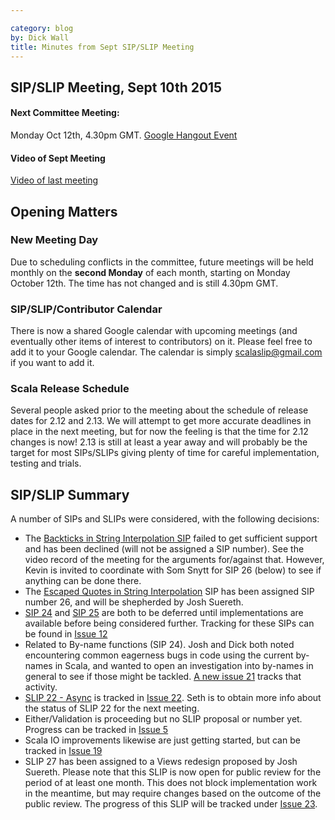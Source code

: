```yaml
---

category: blog
by: Dick Wall
title: Minutes from Sept SIP/SLIP Meeting
---
```


## SIP/SLIP Meeting, Sept 10th 2015

#### Next Committee Meeting:

Monday Oct 12th, 4.30pm GMT. [Google Hangout Event](https://plus.google.com/u/5/events/ci1hc0tn9jf0v45a9qdd7a520j8)

#### Video of Sept Meeting
[Video of last meeting](https://plus.google.com/u/5/events/cvv4in7eq5tf4rus2ve0jodvo5c)

## Opening Matters

### New Meeting Day
Due to scheduling conflicts in the committee, future meetings will be held monthly on the **second Monday** of each month, starting on Monday October 12th. The time has not changed and is still 4.30pm GMT.

### SIP/SLIP/Contributor Calendar
There is now a shared Google calendar with upcoming meetings (and eventually other items of interest to contributors) on it. Please feel free to add it to your Google calendar. The calendar is simply scalaslip@gmail.com if you want to add it.

### Scala Release Schedule
Several people asked prior to the meeting about the schedule of release dates for 2.12 and 2.13. We will attempt to get more accurate deadlines in place in the next meeting, but for now the feeling is that the time for 2.12 changes is now! 2.13 is still at least a year away and will probably be the target for most SIPs/SLIPs giving plenty of time for careful implementation, testing and trials.

## SIP/SLIP Summary

A number of SIPs and SLIPs were considered, with the following decisions:

* The [Backticks in String Interpolation SIP](https://github.com/scala/slip/issues/3) failed to get sufficient support and has been declined (will not be assigned a SIP number). See the video record of the meeting for the arguments for/against that. However, Kevin is invited to coordinate with Som Snytt for SIP 26 (below) to see if anything can be done there.
* The [Escaped Quotes in String Interpolation](https://github.com/scala/slip/issues/10) SIP has been assigned SIP number 26, and will be shepherded by Josh Suereth.
* [SIP 24](http://docs.scala-lang.org/sips/pending/repeated-byname.html) and [SIP 25](http://docs.scala-lang.org/sips/pending/trait-parameters.html) are both to be deferred until implementations are available before being considered further. Tracking for these SIPs can be found in [Issue 12](https://github.com/scala/slip/issues/12)
* Related to By-name functions (SIP 24). Josh and Dick both noted encountering common eagerness bugs in code using the current by-names in Scala, and wanted to open an investigation into by-names in general to see if those might be tackled. [A new issue 21](https://github.com/scala/slip/issues/21) tracks that activity.
* [SLIP 22 - Async](https://docs.scala-lang.org/sips/async.html) is tracked in [Issue 22](https://github.com/scala/slip/issues/22). Seth is to obtain more info about the status of SLIP 22 for the next meeting.
* Either/Validation is proceeding but no SLIP proposal or number yet. Progress can be tracked in [Issue 5](https://github.com/scala/slip/issues/5)
* Scala IO improvements likewise are just getting started, but can be tracked in [Issue 19](https://github.com/scala/slip/issues/19)
* SLIP 27 has been assigned to a Views redesign proposed by Josh Suereth. Please note that this SLIP is now open for public review for the period of at least one month. This does not block implementation work in the meantime, but may require changes based on the outcome of the public review. The progress of this SLIP will be tracked under [Issue 23](https://github.com/scala/slip/issues/23).
